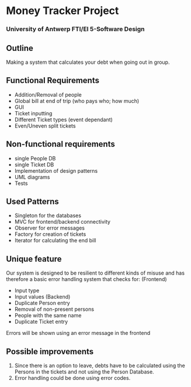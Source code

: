 # Money Tracker Project
### University of Antwerp FTI/EI 5-Software Design

## Outline
Making a system that calculates your debt when going out in group.

## Functional Requirements
- Addition/Removal of people
- Global bill at end of trip (who pays who; how much)
- GUI
- Ticket inputting
- Different Ticket types (event dependant)
- Even/Uneven split tickets

## Non-functional requirements
- single People DB
- single Ticket DB
- Implementation of design patterns
- UML diagrams
- Tests 

## Used Patterns
- Singleton for the databases
- MVC for frontend/backend connectivity
- Observer for error messages
- Factory for creation of tickets
- Iterator for calculating the end bill

## Unique feature
Our system is designed to be resilient to different kinds of misuse and has therefore a basic error handling system that checks for:
(Frontend)
- Input type
- Input values
(Backend)
- Duplicate Person entry
- Removal of non-present persons
- People with the same name
- Duplicate Ticket entry

Errors will be shown using an error message in the frontend

## Possible improvements
1) Since there is an option to leave, debts have to be calculated using the Persons in the tickets and not using the Person Database.
2) Error handling could be done using error codes.

